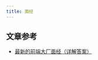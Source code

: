 ```yaml
---
title: 面经
---
```


## 文章参考

- [最新的前端大厂面经（详解答案）](https://juejin.cn/post/7004638318843412493#heading-2)